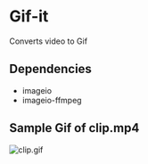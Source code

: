# Gif-it

Converts video to Gif

## Dependencies

* imageio
* imageio-ffmpeg

## Sample Gif of clip.mp4

![clip.gif](clip.gif)